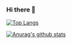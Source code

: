 ### Hi there 👋

<!--
**N00Bmaster2810/N00bmaster2810** is a ✨ _special_ ✨ repository because its `README.md` (this file) appears on your GitHub profile.

Here are some ideas to get you started:

- 🔭 I’m currently working on ...
- 🌱 I’m currently learning ...
- 👯 I’m looking to collaborate on ...
- 🤔 I’m looking for help with ...
- 💬 Ask me about ...
- 📫 How to reach me: ...
- 😄 Pronouns: ...
- ⚡ Fun fact: ...
-->
[![Top Langs](https://github-readme-stats.vercel.app/api/top-langs/?username=n00bmaster2810&layout=compact)](https://github.com/anuraghazra/github-readme-stats)


[![Anurag's github stats](https://github-readme-stats.vercel.app/api?username=n00bmaster2810&show_icons=true&theme=radical)](https://github.com/anuraghazra/github-readme-stats)


